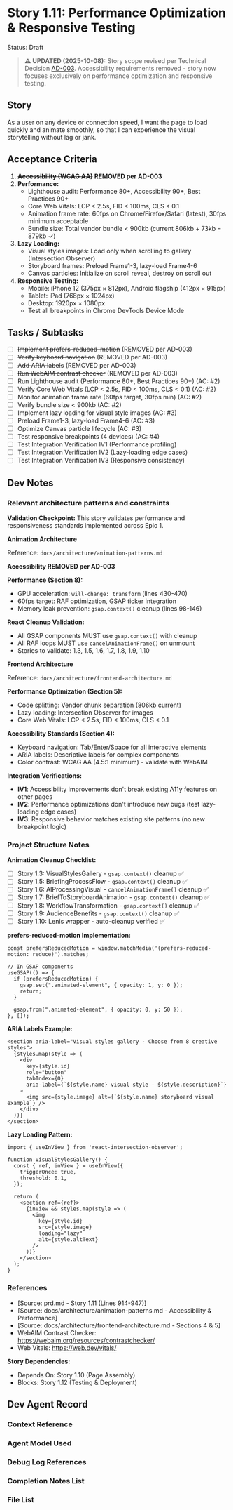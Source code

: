 # Story 1.11: Performance Optimization & Responsive Testing

Status: Draft

> **⚠️ UPDATED (2025-10-08):** Story scope revised per Technical Decision [AD-003](../technical-decisions.md#ad-003-remove-all-wcag-accessibility-implementations-2025-10-08). Accessibility requirements removed - story now focuses exclusively on performance optimization and responsive testing.

## Story

As a user on any device or connection speed,
I want the page to load quickly and animate smoothly,
so that I can experience the visual storytelling without lag or jank.

## Acceptance Criteria

1. ~~**Accessibility (WCAG AA)**~~ **REMOVED per AD-003**
2. **Performance:**
   - Lighthouse audit: Performance 80+, Accessibility 90+, Best Practices 90+
   - Core Web Vitals: LCP < 2.5s, FID < 100ms, CLS < 0.1
   - Animation frame rate: 60fps on Chrome/Firefox/Safari (latest), 30fps minimum acceptable
   - Bundle size: Total vendor bundle < 900kb (current 806kb + 73kb = 879kb ✓)
3. **Lazy Loading:**
   - Visual styles images: Load only when scrolling to gallery (Intersection Observer)
   - Storyboard frames: Preload Frame1-3, lazy-load Frame4-6
   - Canvas particles: Initialize on scroll reveal, destroy on scroll out
4. **Responsive Testing:**
   - Mobile: iPhone 12 (375px × 812px), Android flagship (412px × 915px)
   - Tablet: iPad (768px × 1024px)
   - Desktop: 1920px × 1080px
   - Test all breakpoints in Chrome DevTools Device Mode

## Tasks / Subtasks

- [ ] ~~Implement prefers-reduced-motion~~ (REMOVED per AD-003)
- [ ] ~~Verify keyboard navigation~~ (REMOVED per AD-003)
- [ ] ~~Add ARIA labels~~ (REMOVED per AD-003)
- [ ] ~~Run WebAIM contrast checker~~ (REMOVED per AD-003)
- [ ] Run Lighthouse audit (Performance 80+, Best Practices 90+) (AC: #2)
- [ ] Verify Core Web Vitals (LCP < 2.5s, FID < 100ms, CLS < 0.1) (AC: #2)
- [ ] Monitor animation frame rate (60fps target, 30fps min) (AC: #2)
- [ ] Verify bundle size < 900kb (AC: #2)
- [ ] Implement lazy loading for visual style images (AC: #3)
- [ ] Preload Frame1-3, lazy-load Frame4-6 (AC: #3)
- [ ] Optimize Canvas particle lifecycle (AC: #3)
- [ ] Test responsive breakpoints (4 devices) (AC: #4)
- [ ] Test Integration Verification IV1 (Performance profiling)
- [ ] Test Integration Verification IV2 (Lazy-loading edge cases)
- [ ] Test Integration Verification IV3 (Responsive consistency)

## Dev Notes

### Relevant architecture patterns and constraints

**Validation Checkpoint:** This story validates performance and responsiveness standards implemented across Epic 1.

**Animation Architecture**

Reference: `docs/architecture/animation-patterns.md`

**~~Accessibility~~ REMOVED per AD-003**

**Performance (Section 8):**
- GPU acceleration: `will-change: transform` (lines 430-470)
- 60fps target: RAF optimization, GSAP ticker integration
- Memory leak prevention: `gsap.context()` cleanup (lines 98-146)

**React Cleanup Validation:**
- All GSAP components MUST use `gsap.context()` with cleanup
- All RAF loops MUST use `cancelAnimationFrame()` on unmount
- Stories to validate: 1.3, 1.5, 1.6, 1.7, 1.8, 1.9, 1.10

**Frontend Architecture**

Reference: `docs/architecture/frontend-architecture.md`

**Performance Optimization (Section 5):**
- Code splitting: Vendor chunk separation (806kb current)
- Lazy loading: Intersection Observer for images
- Core Web Vitals: LCP < 2.5s, FID < 100ms, CLS < 0.1

**Accessibility Standards (Section 4):**
- Keyboard navigation: Tab/Enter/Space for all interactive elements
- ARIA labels: Descriptive labels for complex components
- Color contrast: WCAG AA (4.5:1 minimum) - validate with WebAIM

**Integration Verifications:**
- **IV1**: Accessibility improvements don't break existing A11y features on other pages
- **IV2**: Performance optimizations don't introduce new bugs (test lazy-loading edge cases)
- **IV3**: Responsive behavior matches existing site patterns (no new breakpoint logic)

### Project Structure Notes

**Animation Cleanup Checklist:**
- [ ] Story 1.3: VisualStylesGallery - `gsap.context()` cleanup ✅
- [ ] Story 1.5: BriefingProcessFlow - `gsap.context()` cleanup ✅
- [ ] Story 1.6: AIProcessingVisual - `cancelAnimationFrame()` cleanup ✅
- [ ] Story 1.7: BriefToStoryboardAnimation - `gsap.context()` cleanup ✅
- [ ] Story 1.8: WorkflowTransformation - `gsap.context()` cleanup ✅
- [ ] Story 1.9: AudienceBenefits - `gsap.context()` cleanup ✅
- [ ] Story 1.10: Lenis wrapper - auto-cleanup verified ✅

**prefers-reduced-motion Implementation:**
```tsx
const prefersReducedMotion = window.matchMedia('(prefers-reduced-motion: reduce)').matches;

// In GSAP components
useGSAP(() => {
  if (prefersReducedMotion) {
    gsap.set(".animated-element", { opacity: 1, y: 0 });
    return;
  }

  gsap.from(".animated-element", { opacity: 0, y: 50 });
}, []);
```

**ARIA Labels Example:**
```tsx
<section aria-label="Visual styles gallery - Choose from 8 creative styles">
  {styles.map(style => (
    <div
      key={style.id}
      role="button"
      tabIndex={0}
      aria-label={`${style.name} visual style - ${style.description}`}
    >
      <img src={style.image} alt={`${style.name} storyboard visual example`} />
    </div>
  ))}
</section>
```

**Lazy Loading Pattern:**
```tsx
import { useInView } from 'react-intersection-observer';

function VisualStylesGallery() {
  const { ref, inView } = useInView({
    triggerOnce: true,
    threshold: 0.1,
  });

  return (
    <section ref={ref}>
      {inView && styles.map(style => (
        <img
          key={style.id}
          src={style.image}
          loading="lazy"
          alt={style.altText}
        />
      ))}
    </section>
  );
}
```

### References

- [Source: prd.md - Story 1.11 (Lines 914-947)]
- [Source: docs/architecture/animation-patterns.md - Accessibility & Performance]
- [Source: docs/architecture/frontend-architecture.md - Sections 4 & 5]
- WebAIM Contrast Checker: https://webaim.org/resources/contrastchecker/
- Web Vitals: https://web.dev/vitals/

**Story Dependencies:**
- Depends On: Story 1.10 (Page Assembly)
- Blocks: Story 1.12 (Testing & Deployment)

## Dev Agent Record

### Context Reference

<!-- Path(s) to story context XML/JSON will be added here by context workflow -->

### Agent Model Used

<!-- To be filled by dev agent -->

### Debug Log References

<!-- To be filled by dev agent -->

### Completion Notes List

<!-- To be filled by dev agent -->

### File List

<!-- To be filled by dev agent -->

